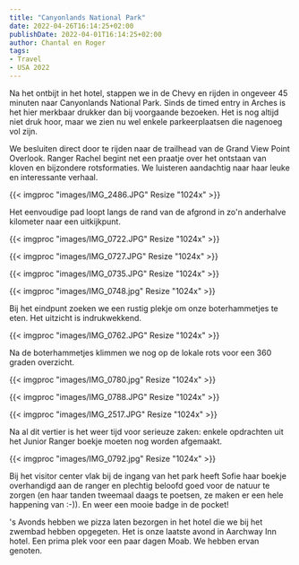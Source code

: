 ```yaml
---
title: "Canyonlands National Park"
date: 2022-04-26T16:14:25+02:00
publishDate: 2022-04-01T16:14:25+02:00
author: Chantal en Roger
tags:
- Travel
- USA 2022
---
```


Na het ontbijt in het hotel, stappen we in de Chevy en rijden in ongeveer 45 minuten naar Canyonlands National Park. Sinds de timed entry in Arches is het hier merkbaar drukker dan bij voorgaande bezoeken. Het is nog altijd niet druk hoor, maar we zien nu wel enkele parkeerplaatsen die nagenoeg vol zijn.

We besluiten direct door te rijden naar de trailhead van de Grand View Point Overlook. Ranger Rachel begint net een praatje over het ontstaan van kloven en bijzondere rotsformaties. We luisteren aandachtig naar haar leuke en interessante verhaal.

{{< imgproc "images/IMG_2486.JPG" Resize "1024x" >}}

Het eenvoudige pad loopt langs de rand van de afgrond in zo'n anderhalve kilometer naar een uitkijkpunt.

{{< imgproc "images/IMG_0722.JPG" Resize "1024x" >}}

{{< imgproc "images/IMG_0727.JPG" Resize "1024x" >}}

{{< imgproc "images/IMG_0735.JPG" Resize "1024x" >}}

{{< imgproc "images/IMG_0748.jpg" Resize "1024x" >}}

Bij het eindpunt zoeken we een rustig plekje om onze boterhammetjes te eten. Het uitzicht is indrukwekkend.

{{< imgproc "images/IMG_0762.JPG" Resize "1024x" >}}

Na de boterhammetjes klimmen we nog op de lokale rots voor een 360 graden overzicht.

{{< imgproc "images/IMG_0780.jpg" Resize "1024x" >}}

{{< imgproc "images/IMG_0788.JPG" Resize "1024x" >}}

{{< imgproc "images/IMG_2517.JPG" Resize "1024x" >}}

Na al dit vertier is het weer tijd voor serieuze zaken: enkele opdrachten uit het Junior Ranger boekje moeten nog worden afgemaakt.

{{< imgproc "images/IMG_0792.jpg" Resize "1024x" >}}

Bij het visitor center vlak bij de ingang van het park heeft Sofie haar boekje overhandigd aan de ranger en plechtig beloofd goed voor de natuur te zorgen (en haar tanden tweemaal daags te poetsen, ze maken er een hele happening van :-)). En weer een mooie badge in de pocket!

's Avonds hebben we pizza laten bezorgen in het hotel die we bij het zwembad hebben opgegeten. Het is onze laatste avond in Aarchway Inn hotel. Een prima plek voor een paar dagen Moab. We hebben ervan genoten.
